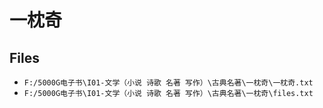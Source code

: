# 一枕奇

## Files

- `F:/5000G电子书\I01-文学（小说 诗歌 名著 写作）\古典名著\一枕奇\一枕奇.txt`
- `F:/5000G电子书\I01-文学（小说 诗歌 名著 写作）\古典名著\一枕奇\files.txt`
